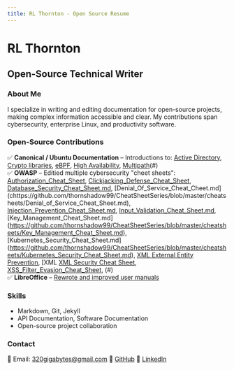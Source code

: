 ```yaml
---
title: RL Thornton - Open Source Resume
---
```


# RL Thornton
## Open-Source Technical Writer

### About Me
I specialize in writing and editing documentation for open-source projects, making complex information accessible and clear. My contributions span cybersecurity, enterprise Linux, and productivity software.  

### Open-Source Contributions  
✅ **Canonical / Ubuntu Documentation** – Introductions to: [Active Directory](https://github.com/canonical/ubuntu-server-documentation/blob/main/explanation/intro-to/AD-integration.md), [Crypto libraries](https://github.com/canonical/ubuntu-server-documentation/blob/main/explanation/intro-to/crypto-libraries.md), [eBPF](https://github.com/canonical/ubuntu-server-documentation/blob/main/explanation/intro-to/ebpf.md), [High Availability](https://github.com/canonical/ubuntu-server-documentation/blob/main/explanation/intro-to/high-availability.md), [Multipath](https://github.com/canonical/ubuntu-server-documentation/blob/main/explanation/intro-to/multipath.md)(#)  
✅ **OWASP** – Editied multiple cybersecurity "cheet sheets": [Authorization_Cheat_Sheet](https://github.com/thornshadow99/CheatSheetSeries/blob/master/cheatsheets/Authorization_Cheat_Sheet.md), [Clickjacking_Defense_Cheat_Sheet](https://github.com/thornshadow99/CheatSheetSeries/blob/master/cheatsheets/Clickjacking_Defense_Cheat_Sheet.md), [Database_Security_Cheat_Sheet.md](https://github.com/thornshadow99/CheatSheetSeries/blob/master/cheatsheets/Database_Security_Cheat_Sheet.md), [Denial_Of_Service_Cheat_Cheet.md] (chttps://github.com/thornshadow99/CheatSheetSeries/blob/master/cheatsheets/Denial_of_Service_Cheat_Sheet.md), [Injection_Prevention_Cheat_Sheet.md](https://github.com/thornshadow99/CheatSheetSeries/blob/master/cheatsheets/Injection_Prevention_Cheat_Sheet.md), [Input_Validation_Cheat_Sheet.md](https://github.com/thornshadow99/CheatSheetSeries/blob/master/cheatsheets/Input_Validation_Cheat_Sheet.md), [Key_Management_Cheat_Sheet.md] (https://github.com/thornshadow99/CheatSheetSeries/blob/master/cheatsheets/Key_Management_Cheat_Sheet.md), [Kubernetes_Security_Cheat_Sheet.md] (https://github.com/thornshadow99/CheatSheetSeries/blob/master/cheatsheets/Kubernetes_Security_Cheat_Sheet.md), [XML External Entity Prevention](https://github.com/thornshadow99/CheatSheetSeries/blob/master/cheatsheets/XML_External_Entity_Prevention_Cheat_Sheet.md), [XML [XML Security Cheat Sheet](https://github.com/thornshadow99/CheatSheetSeries/blob/master/cheatsheets/XML_Security_Cheat_Sheet.md),  [XSS_Filter_Evasion_Cheat_Sheet](https://github.com/thornshadow99/CheatSheetSeries/blob/master/cheatsheets/XSS_Filter_Evasion_Cheat_Sheet.md), (#)  
✅ **LibreOffice** – [Rewrote and improved user manuals](#)  

### Skills  
- Markdown, Git, Jekyll  
- API Documentation, Software Documentation  
- Open-source project collaboration  

### Contact  
📧 Email: 320gigabytes@gmail.com 
🔗 [GitHub](https://github.com/thornshadow99) 
🔗 [LinkedIn](https://www.linkedin.com/in/robert-thornton-8a35413a/)
